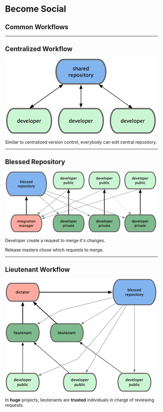 <!-- .slide: data-background="img/workflows/become-social.jpg" data-background-size="cover" class="no-title" -->

# Become Social

## Common Workflows

---

## Centralized Workflow

![](img/workflows/centralized.png)

Similar to centralized version control, everybody can edit central repository.


---

## Blessed Repository

![](img/workflows/blessed.png)

Developer create a request to merge it's changes.

Release masters chose which requests to merge.


---

## Lieutenant Workflow

![](img/workflows/lieutenant.png)

In **huge** projects, lieutenants are **trusted** individuals in charge of reviewing requests.
